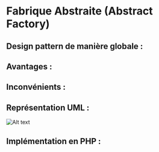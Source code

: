 # Fabrique Abstraite (Abstract Factory)

## Design pattern de manière globale :

## Avantages :

## Inconvénients : 

## Représentation UML : 
![Alt text](https://media.discordapp.net/attachments/884824217110061117/1195359425448390697/image.png?ex=65b3b437&is=65a13f37&hm=2d6c59e1667f772efb86d49f8965678bc078030458c8752a9752e93f0c523ea3&=&format=webp&quality=lossless)

## Implémentation en PHP :
